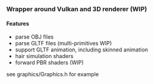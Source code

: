 ### Wrapper around Vulkan and 3D renderer (WIP)

#### Features
- parse OBJ files
- parse GLTF files (multi-primitives WIP)
- support GLTF animation, including skinned animation
- hair simulation shaders
- forward PBR shaders (WIP)
  
see graphics/Graphics.h for example 
